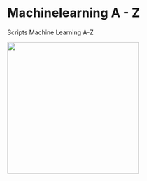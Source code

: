 # Machinelearning A - Z
Scripts Machine Learning A-Z

<img width="300" height="300" src="https://frogames.es/wp-content/uploads/2019/10/mlaz-300x300.jpg" class="attachment-woocommerce_thumbnail size-woocommerce_thumbnail" alt="" loading="lazy" srcset="https://frogames.es/wp-content/uploads/2019/10/mlaz-300x300.jpg 300w, https://frogames.es/wp-content/uploads/2019/10/mlaz-150x150.jpg 150w, https://frogames.es/wp-content/uploads/2019/10/mlaz-100x100.jpg 100w" sizes="(max-width: 300px) 100vw, 300px">
